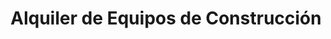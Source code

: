 ---
title: "Alquiler de Equipos de Construcción"
url: /managua/alquiler-de-equipos-de-construccion/
shop: comercio
---